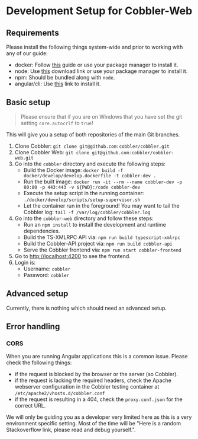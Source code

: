 # Development Setup for Cobbler-Web

## Requirements

Please install the following things system-wide and prior to working with any of our guide:

- docker: Follow [this](https://docs.docker.com/get-docker/) guide or use your package manager to install it.
- node: Use [this](https://nodejs.org/en/download/) download link or use your package manager to install it.
- npm: Should be bundled along with `node`.
- angular/cli: Use [this](https://angular.io/guide/setup-local#install-the-angular-cli) link to install it.

## Basic setup

> Please ensure that if you are on Windows that you have set the git setting `core.autocrlf` to `true`!

This will give you a setup of both repositories of the main Git branches.

1. Clone Cobbler: `git clone git@github.com:cobbler/cobbler.git`
2. Clone Cobbler Web: `git clone git@github.com:cobbler/cobbler-web.git`
3. Go into the `cobbler` directory and execute the following steps:
   - Build the Docker image: `docker build -f docker/develop/develop.dockerfile -t cobbler-dev .`
   - Run the built image: `docker run -it --rm --name cobbler-dev -p 80:80 -p 443:443 -v ${PWD}:/code cobbler-dev`
   - Execute the setup script in the running container: `./docker/develop/scripts/setup-supervisor.sh`
   - Let the container run in the foreground! You may want to tail the Cobbler log:
      `tail -f /var/log/cobbler/cobbler.log`
4. Go into the `cobbler-web` directory and follow these steps:
   - Run an `npm install` to install the development and runtime dependencies.
   - Build the TS-XMLRPC API via: `npm run build typescript-xmlrpc`
   - Build the Cobbler-API project via: `npm run build cobbler-api`
   - Serve the Cobbler frontend via: `npm run start cobbler-frontend`
5. Go to <http://localhost:4200> to see the frontend.
6. Login is:
   - Username: `cobbler`
   - Password: `cobbler`

## Advanced setup

Currently, there is nothing which should need an advanced setup.

## Error handling

### CORS

When you are running Angular applications this is a common issue. Please check the following things:

- if the request is blocked by the browser or the server (so Cobbler).
- if the request is lacking the required headers, check the Apache webserver configuration in the Cobbler testing
  container at `/etc/apache2/vhosts.d/cobbler.conf`
- if the request is resulting in a 404, check the `proxy.conf.json` for the correct URL.

We will only be guiding you as a developer very limited here as this is a very environment specific setting. Most of the
time will be "Here is a random Stackoverflow link, please read and debug yourself.".
